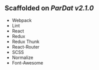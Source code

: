 ## Scaffolded on _ParDat v2.1.0_

* Webpack
* Lint
* React
* Redux
* Redux Thunk
* React-Router
* SCSS
* Normalize
* Font-Awesome

